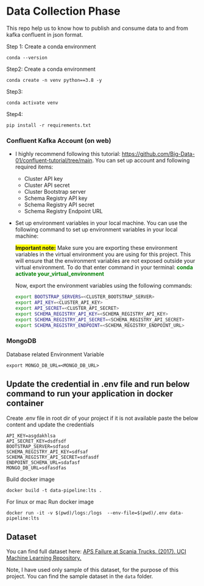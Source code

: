 # Data Collection Phase

This repo help us to know how to publish and consume data to and from kafka confluent in json format.

Step 1: Create a conda environment

```
conda --version
```

Step2: Create a conda environment

```
conda create -n venv python==3.8 -y
```

Step3:

```
conda activate venv
```

Step4:

```
pip install -r requirements.txt
```

### Confluent Kafka Account (on web)

- I highly recommend following this tutorial: https://github.com/Big-Data-01/confluent-tutorial/tree/main. You can set up account and following required items:

  - Cluster API key
  - Cluster API secret
  - Cluster Bootstrap server
  - Schema Registry API key
  - Schema Registry API secret
  - Schema Registry Endpoint URL

- Set up environment variables in your local machine. You can use the following command to set up environment variables in your local machine:

  <span style="background-color:yellow;"><b>Important note:</b></span>
  Make sure you are exporting these environment variables in the virtual environment you are using for this project. This will ensure that the environment variables are not exposed outside your virtual environment.
  To do that enter command in your terminal:
  <span style="color:green;"><b>conda activate your_virtual_environment</b></span>

  Now, export the environment variables using the following commands:

  ```bash
  export BOOTSTRAP_SERVERS=<CLUSTER_BOOTSTRAP_SERVER>
  export API_KEY=<CLUSTER_API_KEY>
  export API_SECRET=<CLUSTER_API_SECRET>
  export SCHEMA_REGISTRY_API_KEY=<SCHEMA_REGISTRY_API_KEY>
  export SCHEMA_REGISTRY_API_SECRET=<SCHEMA_REGISTRY_API_SECRET>
  export SCHEMA_REGISTRY_ENDPOINT=<SCHEMA_REGISTRY_ENDPOINT_URL>
  ```

### MongoDB

Database related Environment Variable

```
export MONGO_DB_URL=<MONGO_DB_URL>
```

## Update the credential in .env file and run below command to run your application in docker container

Create .env file in root dir of your project if it is not available
paste the below content and update the credentials

```
API_KEY=asgdakhlsa
API_SECRET_KEY=dsdfsdf
BOOTSTRAP_SERVER=sdfasd
SCHEMA_REGISTRY_API_KEY=sdfsaf
SCHEMA_REGISTRY_API_SECRET=sdfasdf
ENDPOINT_SCHEMA_URL=sdafasf
MONGO_DB_URL=sdfasdfas
```

Build docker image

```
docker build -t data-pipeline:lts .
```

For linux or mac
Run docker image

```
docker run -it -v $(pwd)/logs:/logs  --env-file=$(pwd)/.env data-pipeline:lts
```

## Dataset

You can find full dataset here: [APS Failure at Scania Trucks. (2017). UCI Machine Learning Repository.](https://doi.org/10.24432/C51S51)

Note, I have used only sample of this dataset, for the purpose of this project. You can find the sample dataset in the `data` folder.
